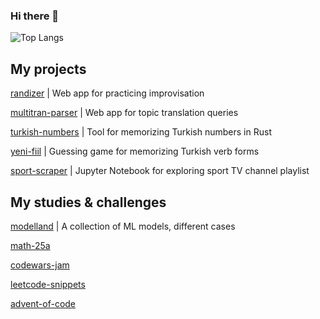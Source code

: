 ### Hi there 👋

![Top Langs](https://github-readme-stats.vercel.app/api/top-langs/?username=grt-pretender&hide_progress=true)

<!--
**grt-pretender/grt-pretender** is a ✨ _special_ ✨ repository because its `README.md` (this file) appears on your GitHub profile.

Here are some ideas to get you started:

- 🔭 I’m currently working on ...
- 🌱 I’m currently learning ...
- 👯 I’m looking to collaborate on ...
- 🤔 I’m looking for help with ...
- 💬 Ask me about ...
- 📫 How to reach me: ...
- 😄 Pronouns: ...
- ⚡ Fun fact: ...
![CodePen](https://img.shields.io/badge/Codepen-000000?style=for-the-badge&logo=codepen&logoColor=white)
![LeetCode](https://img.shields.io/badge/LeetCode-000000?style=for-the-badge&logo=LeetCode&logoColor=#d16c06)
![Telegram](https://img.shields.io/badge/Telegram-2CA5E0?style=for-the-badge&logo=telegram&logoColor=white)
[daria_cc](https://t.me/daria_cc) 
![Gmail](https://img.shields.io/badge/Gmail-D14836?style=for-the-badge&logo=gmail&logoColor=white)
dmetafrasis@gmail.com
![Kaggle](https://img.shields.io/badge/Kaggle-035a7d?style=for-the-badge&logo=kaggle&logoColor=white)
gr8pretender

![Anaconda](https://img.shields.io/badge/Anaconda-%2344A833.svg?style=for-the-badge&logo=anaconda&logoColor=white)
![Keras](https://img.shields.io/badge/Keras-%23D00000.svg?style=for-the-badge&logo=Keras&logoColor=white)
![PyTorch](https://img.shields.io/badge/PyTorch-%23EE4C2C.svg?style=for-the-badge&logo=PyTorch&logoColor=white)

![Python](https://img.shields.io/badge/python-3670A0?style=for-the-badge&logo=python&logoColor=ffdd54)
![Rust](https://img.shields.io/badge/rust-%23000000.svg?style=for-the-badge&logo=rust&logoColor=white)
![Go](https://img.shields.io/badge/go-%2300ADD8.svg?style=for-the-badge&logo=go&logoColor=white)
![CSS3](https://img.shields.io/badge/css3-%231572B6.svg?style=for-the-badge&logo=css3&logoColor=white)
![HTML5](https://img.shields.io/badge/html5-%23E34F26.svg?style=for-the-badge&logo=html5&logoColor=white)
![JavaScript](https://img.shields.io/badge/javascript-%23323330.svg?style=for-the-badge&logo=javascript&logoColor=%23F7DF1E)
-->

## My projects

<!--

[mist-gen](https://github.com/grt-pretender/mist-gen) | Generating texts with mistakes
[chekhov_gen](https://github.com/grt-pretender/chekhov_gen/) | Content generation for social media using Chekhov`s letters
[scramble-jam](https://github.com/grt-pretender/scramble-jam/) | Tool for data scrambling using Go
[keyword-classifier](https://github.com/grt-pretender/keyword-classifier) | Glossary generator (patent documentation) 
[sverchok-scripts](https://github.com/grt-pretender/sverchok-scripts) | Code for 3d concept art projects in Blender

-->


[randizer](https://github.com/grt-pretender/randizer/) | Web app for practicing improvisation

[multitran-parser](https://github.com/grt-pretender/multitran-parser/) | Web app for topic translation queries

[turkish-numbers](https://github.com/grt-pretender/turkish-numbers/) | Tool for memorizing Turkish numbers in Rust

[yeni-fiil](https://github.com/grt-pretender/yeni-fiil/) | Guessing game for memorizing Turkish verb forms

[sport-scraper](https://github.com/grt-pretender/sport-scraper) | Jupyter Notebook for exploring sport TV channel playlist


## My studies & challenges
<!--
[genuary-2021](https://github.com/grt-pretender/genuary-2021/) | Entries for generative art challenge
[yeni-hitit](https://github.com/grt-pretender/yeni-hitit/) | My journey through Turkish language
[reading-sicp](https://github.com/grt-pretender/reading-sicp/) | Solutions to some exercises from "Structure and Interpretation of Computer Programs"
[fastai-exercises](https://github.com/grt-pretender/fastai-exercises/) | Exercises for Practical Deep Learning for Coders by Jeremy Howard
[cs224n-solutions](https://github.com/grt-pretender/cs224n-solutions/) | Stanford CS224N, Winter 2021
[probability-land](https://github.com/grt-pretender/probability-land/) | Stats, probs, etc. 
[sockets-in-the-air](https://github.com/grt-pretender/sockets-in-the-air/) | Socket magic using Python, Rust and Go
[sockets-in-the-air](https://github.com/grt-pretender/sockets-in-the-air/) | Different client-server stuff

-->

[modelland](https://github.com/grt-pretender/modelland/) | A collection of ML models, different cases

[math-25a](https://github.com/grt-pretender/math-25a)

[codewars-jam](https://github.com/grt-pretender/codewars-jam/) 

[leetcode-snippets](https://github.com/grt-pretender/leetcode-snippets/)

[advent-of-code](https://github.com/grt-pretender/advent-of-code/) 





